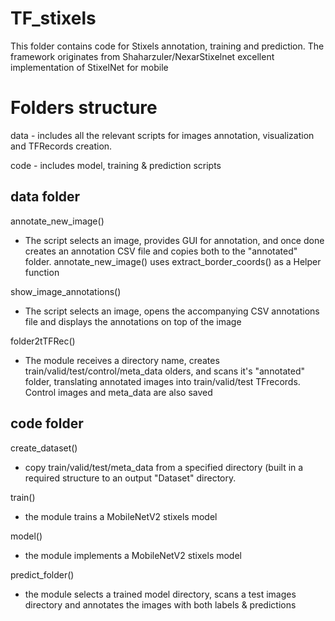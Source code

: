 # TF_stixels
This folder contains code for Stixels annotation, training  and prediction. The framework originates from Shaharzuler/NexarStixelnet excellent implementation of StixelNet for mobile

# Folders structure
data - includes all the relevant scripts for images annotation, visualization and TFRecords creation.

code - includes model, training & prediction scripts


## data folder
annotate_new_image()
*   The script selects an image, provides GUI for annotation, and once done creates an annotation CSV file and copies both to the "annotated" folder. annotate_new_image() uses extract_border_coords() as a Helper function

show_image_annotations()
*   The script selects an image, opens the accompanying CSV annotations file and displays the annotations on top of the image

folder2tTFRec()
*   The module receives a directory name, creates train/valid/test/control/meta_data olders, and scans it's "annotated" folder, translating annotated images into train/valid/test TFrecords. Control images and meta_data are also saved

## code folder

create_dataset()
*   copy train/valid/test/meta_data from a specified directory (built in a required structure to an output "Dataset" directory.

train()
*   the module trains a MobileNetV2 stixels model

model()
*   the module implements a MobileNetV2 stixels model

predict_folder()
* the module selects a trained model directory, scans a test images directory and annotates the images with both labels & predictions
                   
